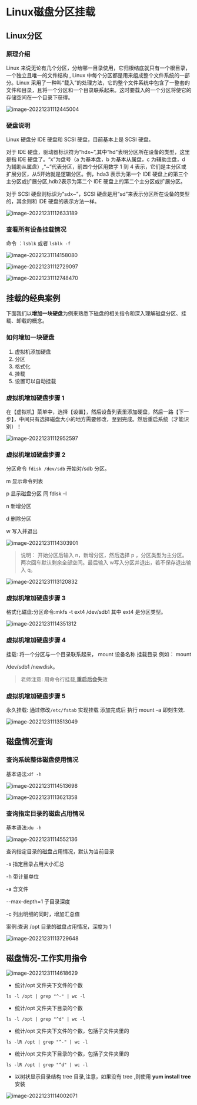 # Linux磁盘分区挂载

## Linux分区

### 原理介绍

Linux 来说无论有几个分区，分给哪一目录使用，它归根结底就只有一个根目录，一个独立且唯一的文件结构 , Linux 中每个分区都是用来组成整个文件系统的一部分。Linux 采用了一种叫“载入”的处理方法，它的整个文件系统中包含了一整套的文件和目录，且将一个分区和一个目录联系起来。这时要载入的一个分区将使它的存储空间在一个目录下获得。

![image-20221231112445004](C:\Users\lan\AppData\Roaming\Typora\typora-user-images\image-20221231112445004.png)

### 硬盘说明

Linux 硬盘分 IDE 硬盘和 SCSI 硬盘，目前基本上是 SCSI 硬盘。

对于 IDE 硬盘，驱动器标识符为“hdx~”,其中“hd”表明分区所在设备的类型，这里是指 IDE 硬盘了。“x”为盘号（a 为基本盘，b 为基本从属盘，c 为辅助主盘，d 为辅助从属盘）,“~”代表分区，前四个分区用数字 1 到 4 表示，它们是主分区或扩展分区，从5开始就是逻辑分区。例，hda3 表示为第一个 IDE 硬盘上的第三个主分区或扩展分区,hdb2表示为第二个 IDE 硬盘上的第二个主分区或扩展分区。

对于 SCSI 硬盘则标识为“sdx~”，SCSI 硬盘是用“sd”来表示分区所在设备的类型的，其余则和 IDE 硬盘的表示方法一样。

![image-20221231112633189](C:\Users\lan\AppData\Roaming\Typora\typora-user-images\image-20221231112633189.png)

### 查看所有设备挂载情况

命令 ：`lsblk` 或者 `lsblk -f`

![image-20221231114158080](C:\Users\lan\AppData\Roaming\Typora\typora-user-images\image-20221231114158080.png)

![image-20221231112729097](C:\Users\lan\AppData\Roaming\Typora\typora-user-images\image-20221231112729097.png)

![image-20221231112748470](C:\Users\lan\AppData\Roaming\Typora\typora-user-images\image-20221231112748470.png)

## 挂载的经典案例

下面我们以**增加一块硬盘**为例来熟悉下磁盘的相关指令和深入理解磁盘分区、挂载、卸载的概念。

### 如何增加一块硬盘

1) 虚拟机添加硬盘
2) 分区
3) 格式化
4) 挂载
5) 设置可以自动挂载

### 虚拟机增加硬盘步骤 1

在【虚拟机】菜单中，选择【设置】，然后设备列表里添加硬盘，然后一路【下一步】，中间只有选择磁盘大小的地方需要修改，至到完成。然后重启系统（才能识别）！

![image-20221231112952597](C:\Users\lan\AppData\Roaming\Typora\typora-user-images\image-20221231112952597.png)

### 虚拟机增加硬盘步骤 2

分区命令 `fdisk /dev/sdb` 开始对/sdb 分区。

m 显示命令列表

p 显示磁盘分区 同 fdisk –l

n 新增分区

d 删除分区

w 写入并退出

![image-20221231114303901](C:\Users\lan\AppData\Roaming\Typora\typora-user-images\image-20221231114303901.png)

> 说明： 开始分区后输入 n，新增分区，然后选择 p ，分区类型为主分区。两次回车默认剩余全部空间。最后输入 w写入分区并退出，若不保存退出输入 q。

![image-20221231113120832](C:\Users\lan\AppData\Roaming\Typora\typora-user-images\image-20221231113120832.png)

### 虚拟机增加硬盘步骤 3

格式化磁盘:分区命令:mkfs -t ext4 /dev/sdb1 其中 ext4 是分区类型。

![image-20221231114351312](C:\Users\lan\AppData\Roaming\Typora\typora-user-images\image-20221231114351312.png)

### 虚拟机增加硬盘步骤 4

挂载: 将一个分区与一个目录联系起来， mount 设备名称 挂载目录 例如： mount 

/dev/sdb1 /newdisk。

> 老师注意: 用命令行挂载,**重启后会失**效

### 虚拟机增加硬盘步骤 5

永久挂载: 通过修改`/etc/fstab` 实现挂载 添加完成后 执行 mount –a 即刻生效.

![image-20221231113513049](C:\Users\lan\AppData\Roaming\Typora\typora-user-images\image-20221231113513049.png)

## 磁盘情况查询

### 查询系统整体磁盘使用情况

基本语法:`df -h`

![image-20221231114513698](C:\Users\lan\AppData\Roaming\Typora\typora-user-images\image-20221231114513698.png)

![image-20221231113621358](C:\Users\lan\AppData\Roaming\Typora\typora-user-images\image-20221231113621358.png)

### 查询指定目录的磁盘占用情况

基本语法:`du -h`

![image-20221231114552136](C:\Users\lan\AppData\Roaming\Typora\typora-user-images\image-20221231114552136.png)

查询指定目录的磁盘占用情况，默认为当前目录

-s 指定目录占用大小汇总

-h 带计量单位

-a 含文件

--max-depth=1 子目录深度

-c 列出明细的同时，增加汇总值

案例:查询 /opt 目录的磁盘占用情况，深度为 1

![image-20221231113729648](C:\Users\lan\AppData\Roaming\Typora\typora-user-images\image-20221231113729648.png)

## 磁盘情况-工作实用指令

![image-20221231114618629](C:\Users\lan\AppData\Roaming\Typora\typora-user-images\image-20221231114618629.png)

- 统计/opt 文件夹下文件的个数

```shell
ls -l /opt | grep "^-" | wc -l
```

- 统计/opt 文件夹下目录的个数

```shell
ls -l /opt | grep "^d" | wc -l
```

- 统计/opt 文件夹下文件的个数，包括子文件夹里的

```shell
ls -lR /opt | grep "^-" | wc -l
```

- 统计/opt 文件夹下目录的个数，包括子文件夹里的

```shell
ls -lR /opt | grep "^d" | wc -l
```

- 以树状显示目录结构 tree 目录,注意，如果没有 tree ,则使用 **yum install tree** 安装

![image-20221231114002071](C:\Users\lan\AppData\Roaming\Typora\typora-user-images\image-20221231114002071.png)



